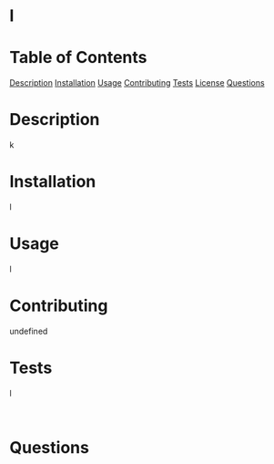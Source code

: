 
  # l

# Table of Contents 
[Description](#Description)
[Installation](#Installation)
[Usage](#Usage)
[Contributing](#Contributing)
[Tests](#Tests)
[License](#License)
[Questions](#Questions)

  # Description
  k

  # Installation
  l

  # Usage
  l

  # Contributing
  undefined

  
  # Tests
  l
  
  

  
  <br>
  

  # Questions
  
  

